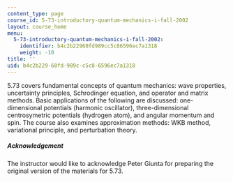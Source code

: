 ```yaml
---
content_type: page
course_id: 5-73-introductory-quantum-mechanics-i-fall-2002
layout: course_home
menu:
  5-73-introductory-quantum-mechanics-i-fall-2002:
    identifier: b4c2b22960fd989cc5c86596ec7a1318
    weight: -10
title: ''
uid: b4c2b229-60fd-989c-c5c8-6596ec7a1318
---
```

5.73 covers fundamental concepts of quantum mechanics: wave properties, uncertainty principles, Schrodinger equation, and operator and matrix methods. Basic applications of the following are discussed: one-dimensional potentials (harmonic oscillator), three-dimensional centrosymetric potentials (hydrogen atom), and angular momentum and spin. The course also examines approximation methods: WKB method, variational principle, and perturbation theory.

##### Acknowledgement

The instructor would like to acknowledge Peter Giunta for preparing the original version of the materials for 5.73.
